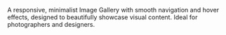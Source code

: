 A responsive, minimalist Image Gallery with smooth navigation and hover effects, designed to beautifully showcase visual content. Ideal for photographers and designers.
